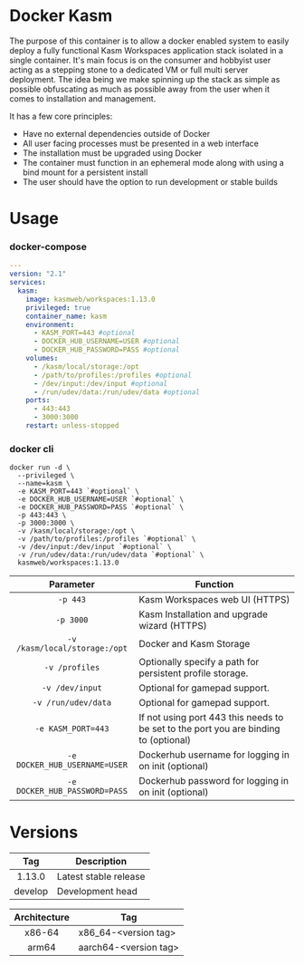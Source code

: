 # Docker Kasm

The purpose of this container is to allow a docker enabled system to easily deploy a fully functional Kasm Workspaces application stack isolated in a single container. It's main focus is on the consumer and hobbyist user acting as a stepping stone to a dedicated VM or full multi server deployment. The idea being we make spinning up the stack as simple as possible obfuscating as much as possible away from the user when it comes to installation and management. 

It has a few core principles:
* Have no external dependencies outside of Docker
* All user facing processes must be presented in a web interface
* The installation must be upgraded using Docker
* The container must function in an ephemeral mode along with using a bind mount for a persistent install
* The user should have the option to run development or stable builds

# Usage

### docker-compose

```yaml
---
version: "2.1"
services:
  kasm:
    image: kasmweb/workspaces:1.13.0
    privileged: true
    container_name: kasm
    environment:
      - KASM_PORT=443 #optional
      - DOCKER_HUB_USERNAME=USER #optional
      - DOCKER_HUB_PASSWORD=PASS #optional
    volumes:
      - /kasm/local/storage:/opt
      - /path/to/profiles:/profiles #optional
      - /dev/input:/dev/input #optional
      - /run/udev/data:/run/udev/data #optional
    ports:
      - 443:443
      - 3000:3000
    restart: unless-stopped
```

### docker cli

```
docker run -d \
  --privileged \
  --name=kasm \
  -e KASM_PORT=443 `#optional` \
  -e DOCKER_HUB_USERNAME=USER `#optional` \
  -e DOCKER_HUB_PASSWORD=PASS `#optional` \
  -p 443:443 \
  -p 3000:3000 \
  -v /kasm/local/storage:/opt \
  -v /path/to/profiles:/profiles `#optional` \
  -v /dev/input:/dev/input `#optional` \
  -v /run/udev/data:/run/udev/data `#optional` \
  kasmweb/workspaces:1.13.0
```

| Parameter | Function |
| :----: | --- |
| `-p 443` | Kasm Workspaces web UI (HTTPS) |
| `-p 3000` | Kasm Installation and upgrade wizard (HTTPS) |
| `-v /kasm/local/storage:/opt` | Docker and Kasm Storage |
| `-v /profiles` | Optionally specify a path for persistent profile storage. |
| `-v /dev/input` | Optional for gamepad support. |
| `-v /run/udev/data` | Optional for gamepad support. |
| `-e KASM_PORT=443` | If not using port 443 this needs to be set to the port you are binding to (optional) |
| `-e DOCKER_HUB_USERNAME=USER` | Dockerhub username for logging in on init (optional) |
| `-e DOCKER_HUB_PASSWORD=PASS` | Dockerhub password for logging in on init (optional) |


# Versions

| Tag | Description |
| :----: | --- |
| 1.13.0 | Latest stable release |
| develop | Development head |

| Architecture | Tag |
| :----: | ---- |
| x86-64 | x86_64-\<version tag\> |
| arm64 | aarch64-\<version tag\> |
